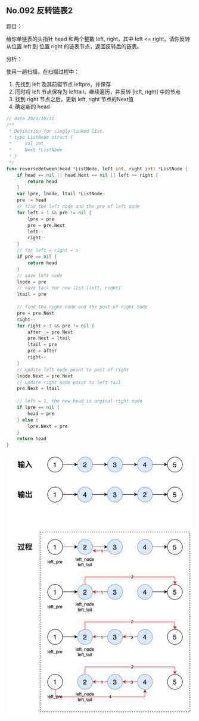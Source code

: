 ## No.092 反转链表2

题目：

给你单链表的头指针 head 和两个整数 left, right，其中 left <= right。请你反转从位置 left 到 位置 right 的链表节点，返回反转后的链表。



分析：

使用一趟扫描，在扫描过程中：

1. 先找到 left 及其前驱节点 leftpre，并保存
2. 同时将 left 节点保存为 lefttail，继续遍历，并反转 [left, right] 中的节点
3. 找到 right 节点之后，更新 left, right 节点的Next值
4. 确定新的 head

```go
// date 2023/10/11
/**
 * Definition for singly-linked list.
 * type ListNode struct {
 *     Val int
 *     Next *ListNode
 * }
 */
func reverseBetween(head *ListNode, left int, right int) *ListNode {
    if head == nil || head.Next == nil || left >= right {
        return head
    }
    var lpre, lnode, ltail *ListNode
    pre := head
    // find the left node and the pre of left node 
    for left > 1 && pre != nil {
        lpre = pre
        pre = pre.Next
        left--
        right--
    }
    // for left = right = n
    if pre == nil {
        return head
    }
    // save left node
    lnode = pre
    // save tail for new list [left, right]
    ltail = pre
    
    // find the right node and the post of right node
    pre = pre.Next
    right--
    for right > 1 && pre != nil {
        after := pre.Next
        pre.Next = ltail
        ltail = pre
        pre = after
        right--
    }
    // update left node point to post of right
    lnode.Next = pre.Next
    // update right node point to left tail
    pre.Next = ltail

    // left = 1, the new head is orginal right node
    if lpre == nil {
        head = pre
    } else {
        lpre.Next = pre
    }
    return head
}
```

![image](images/image092.png)

